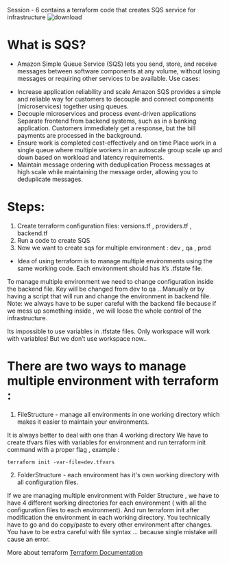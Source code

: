 Session - 6 contains a terraform code that  creates  SQS service for infrastructure
![download](https://user-images.githubusercontent.com/85028974/197710253-e69c602c-1706-4360-bc43-705aa113f854.png)

# What is SQS? 
 - Amazon Simple Queue Service (SQS) lets you send, store, and receive messages between software components at any volume, without losing messages or requiring other services to be available.
Use cases: 
* Increase application reliability and scale
Amazon SQS provides a simple and reliable way for customers to decouple and connect components (microservices) together using queues.
* Decouple microservices and process event-driven applications
Separate frontend from backend systems, such as in a banking application. Customers immediately get a response, but the bill payments are processed in the background.
* Ensure work is completed cost-effectively and on time
Place work in a single queue where multiple workers in an autoscale group scale up and down based on workload and latency requirements.
* Maintain message ordering with deduplication
Process messages at high scale while maintaining the message order, allowing you to deduplicate messages.

# Steps:
1. Create terraform configuration  files: versions.tf , providers.tf , backend.tf
2. Run a code to create SQS
3. Now we want to create sqs for multiple environment : dev , qa , prod 

* Idea of using terraform is to manage multiple environments using the same working code.
Each environment should has it’s .tfstate file. 

To manage multiple environment we need to change configuration inside the backend file. Key will be changed from dev to qa .. Manually or by having a script that will run and change the environment in backend file.
Note: we always have to be super careful with the backend file because if we mess up something inside , we will loose the whole control of the infrastructure.

Its impossible to use variables in .tfstate files. Only workspace will work with variables!
But we don’t use workspace now.. 

# There are two ways to manage multiple environment with terraform :
1. FileStructure - manage all environments in one working directory which  makes it easier to maintain your environments.

It is always better to deal with one than 4 working directory
We have to create tfvars files with variables for environment and run terraform init command with a proper flag , example : 
```
terraform init -var-file=dev.tfvars
```
2. FolderStructure - each environment has it's own working directory with all configuration files.

If we are managing multiple environment with Folder Structure , we have to have 4 different working directories for each environment ( with all the configuration files to each environment). 
And run terraform init after modification the environment in each working directory. You technically have to go and do copy/paste to every other environment after changes. 
You have to be extra careful with file syntax … because single mistake will cause an error.


More about terraform [Terraform Documentation](https://registry.terraform.io/providers/hashicorp/aws/latest/docs)
